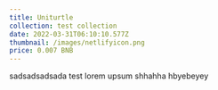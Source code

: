 ```yaml
---
title: Uniturtle
collection: test collection
date: 2022-03-31T06:10:10.577Z
thumbnail: /images/netlifyicon.png
price: 0.007 BNB
---
```

sadsadsadsada test lorem upsum shhahha hbyebeyey